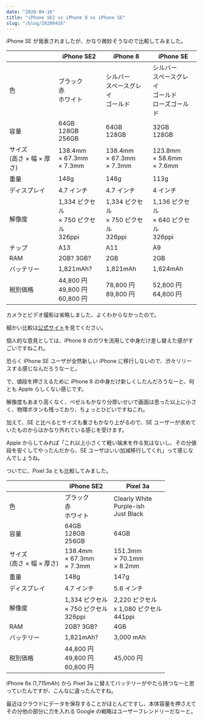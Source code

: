 ```yaml
---
date: "2020-04-16"
title: "iPhone SE2 vs iPhone 8 vs iPhone SE"
slug: "/blog/20200416"
---
```


iPhone SE が発表されましたが、かなり微妙そうなので比較してみました。

|                                | iPhone SE2                                     | iPhone 8                                       | iPhone SE                                                      |
| ------------------------------ | ---------------------------------------------- | ---------------------------------------------- | -------------------------------------------------------------- |
| 色                             | ブラック <br> 赤 <br> ホワイト                 | シルバー <br> スペースグレイ <br> ゴールド     | シルバー <br> スペースグレイ <br> ゴールド <br> ローズゴールド |
| 容量                           | 64GB <br> 128GB <br> 256GB                     | 64GB <br> 128GB                                | 32GB <br> 128GB                                                |
| サイズ <br> (高さ × 幅 × 厚さ) | 138.4mm <br> × 67.3mm <br> × 7.3mm             | 138.4mm <br> × 67.3mm <br> × 7.3mm             | 123.8mm <br> × 58.6mm <br> × 7.6mm                             |
| 重量                           | 148g                                           | 148g                                           | 113g                                                           |
| ディスプレイ                   | 4.7 インチ                                     | 4.7 インチ                                     | 4 インチ                                                       |
| 解像度                         | 1,334 ピクセル <br> × 750 ピクセル <br> 326ppi | 1,334 ピクセル <br> × 750 ピクセル <br> 326ppi | 1,136 ピクセル <br> × 640 ピクセル <br> 326ppi                 |
| チップ                         | A13                                            | A11                                            | A9                                                             |
| RAM                            | 2GB? 3GB?                                      | 2GB                                            | 2GB                                                            |
| バッテリー                     | 1,821mAh?                                      | 1,821mAh                                       | 1,624mAh                                                       |
| 税別価格                       | 44,800 円 <br> 49,800 円 <br> 60,800 円        | 78,800 円 <br> 89,800 円                       | 52,800 円 <br> 64,800 円                                       |

カメラとビデオ撮影は省略しました、よくわからなかったので。

細かい比較は[公式サイト](https://www.apple.com/jp/iphone/compare/?device1=iphone8&device2=iphoneSE2ndgen&device3=iphoneSE)を見てください。

個人的な意見としては、iPhone 8 のガワを流用して中身だけ差し替えた感がすごいですねこれ。

恐らく iPhone SE ユーザが全然新しい iPhone に移行しないので、渋々リリースする感じなんだろうなーと。

で、値段を押さえるために iPhone 8 の中身だけ新しくしたんだろうなーと、何とも Apple らしくない感じです。

解像度もあまり高くなく、ベゼルもかなり分厚いせいで画面は思った以上に小さく、物理ボタンも残っており、ちょっとひどいですねこれ。

加えて、SE と比べるとサイズも重さもかなり上がるので、SE ユーザーが求めていたものからはかなり外れている感じを受けます。

Apple からしてみれば「これ以上小さくて軽い端末を作る気はないし、その分値段を安くしてやったんだから、SE ユーザはいい加減移行してくれ」って感じなんでしょうね。

ついでに、Pixel 3a とも比較してみました。

|                                | iPhone SE2                                     | Pixel 3a                                         |
| ------------------------------ | ---------------------------------------------- | ------------------------------------------------ |
| 色                             | ブラック <br> 赤 <br> ホワイト                 | Clearly White <br> Purple-ish <br> Just Black    |
| 容量                           | 64GB <br> 128GB <br> 256GB                     | 64GB                                             |
| サイズ <br> (高さ × 幅 × 厚さ) | 138.4mm <br> × 67.3mm <br> × 7.3mm             | 151.3mm <br> × 70.1mm <br> × 8.2mm               |
| 重量                           | 148g                                           | 147g                                             |
| ディスプレイ                   | 4.7 インチ                                     | 5.6 インチ                                       |
| 解像度                         | 1,334 ピクセル <br> × 750 ピクセル <br> 326ppi | 2,220 ピクセル <br> x 1,080 ピクセル <br> 441ppi |
| RAM                            | 2GB? 3GB?                                      | 4GB                                              |
| バッテリー                     | 1,821mAh?                                      | 3,000 mAh                                        |
| 税別価格                       | 44,800 円 <br> 49,800 円 <br> 60,800 円        | 45,000 円                                        |

iPhone 6s (1,715mAh) から Pixel 3a に替えてバッテリーがやたら持つなーと思っていたんですが、こんなに違ったんですね。

最近はクラウドにデータを保存することがほとんどですし、本体容量を押さえてその分他の部分に力を入れる Google の戦略はユーザーフレンドリーだなーと。
